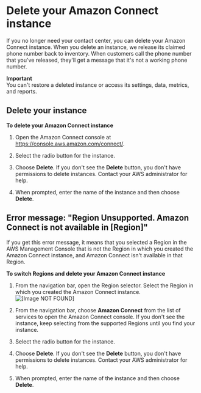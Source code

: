 # Delete your Amazon Connect instance<a name="delete-connect-instance"></a>

If you no longer need your contact center, you can delete your Amazon Connect instance\. When you delete an instance, we release its claimed phone number back to inventory\. When customers call the phone number that you've released, they'll get a message that it's not a working phone number\.

**Important**  
You can't restore a deleted instance or access its settings, data, metrics, and reports\.

## Delete your instance<a name="delete-cconnect-instance-procedure"></a>

**To delete your Amazon Connect instance**

1. Open the Amazon Connect console at [https://console\.aws\.amazon\.com/connect/](https://console.aws.amazon.com/connect/)\.

1. Select the radio button for the instance\.

1. Choose **Delete**\. If you don't see the **Delete** button, you don't have permissions to delete instances\. Contact your AWS administrator for help\.

1. When prompted, enter the name of the instance and then choose **Delete**\.

## Error message: "Region Unsupported\. Amazon Connect is not available in \[Region\]"<a name="region-unsupported"></a>

If you get this error message, it means that you selected a Region in the AWS Management Console that is not the Region in which you created the Amazon Connect instance, and Amazon Connect isn't available in that Region\.

**To switch Regions and delete your Amazon Connect instance**

1. From the navigation bar, open the Region selector\. Select the Region in which you created the Amazon Connect instance\.  
![\[Image NOT FOUND\]](http://docs.aws.amazon.com/connect/latest/adminguide/images/aws-management-console-region.png)

1. From the navigation bar, choose **Amazon Connect** from the list of services to open the Amazon Connect console\. If you don't see the instance, keep selecting from the supported Regions until you find your instance\.

1. Select the radio button for the instance\.

1. Choose **Delete**\. If you don't see the **Delete** button, you don't have permissions to delete instances\. Contact your AWS administrator for help\.

1. When prompted, enter the name of the instance and then choose **Delete**\.